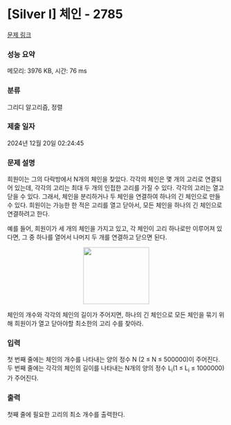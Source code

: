 # [Silver I] 체인 - 2785 

[문제 링크](https://www.acmicpc.net/problem/2785) 

### 성능 요약

메모리: 3976 KB, 시간: 76 ms

### 분류

그리디 알고리즘, 정렬

### 제출 일자

2024년 12월 20일 02:24:45

### 문제 설명

<p>희원이는 그의 다락방에서 N개의 체인을 찾았다. 각각의 체인은 몇 개의 고리로 연결되어 있는데, 각각의 고리는 최대 두 개의 인접한 고리를 가질 수 있다. 각각의 고리는 열고 닫을 수 있다. 그래서, 체인을 분리하거나 두 체인을 연결하여 하나의 긴 체인으로 만들 수 있다. 희원이는 가능한 한 적은 고리를 열고 닫아서, 모든 체인을 하나의 긴 체인으로 연결하려고 한다.</p>

<p>예를 들어, 희원이가 세 개의 체인을 가지고 있고, 각 체인이 고리 하나로만 이루어져 있다면, 그 중 하나를 열어서 나머지 두 개를 연결하고 닫으면 된다.</p>

<p style="text-align: center;"><img alt="" src="https://upload.acmicpc.net/d753b8f9-9b5b-4644-9cf9-a00771530de6/-/preview/" style="width: 152px; height: 131px;"></p>

<p>체인의 개수와 각각의 체인의 길이가 주어지면, 하나의 긴 체인으로 모든 체인을 묶기 위해 희원이가 열고 닫아야할 최소한의 고리 수를 찾아라.</p>

### 입력 

 <p>첫 번째 줄에는 체인의 개수를 나타내는 양의 정수 N (2 ≤ N ≤ 500000)이 주어진다. 두 번째 줄에는 각각의 체인의 길이를 나타내는 N개의 양의 정수 L<sub>i</sub>(1 ≤ L<sub>i</sub> ≤ 1000000)가 주어진다.</p>

### 출력 

 <p>첫째 줄에 필요한 고리의 최소 개수를 출력한다.</p>

